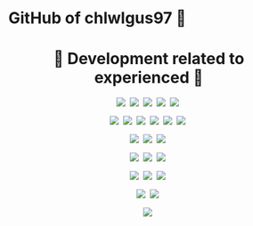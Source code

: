 # GitHub of chlwlgus97 👋

# <h1 align="center"> 📌 Development related to experienced 📌</h1>
<p align="center">
  <img src="https://img.shields.io/badge/Java-FF9E0F?style=for-the-badge&logo=Java&logoColor=white"/></a>&nbsp
  <img src="https://img.shields.io/badge/Python-3766AB?style=for-the-badge&logo=Python&logoColor=white"/></a>&nbsp 
  <img src="https://img.shields.io/badge/Javascript-ffb13b?style=for-the-badge&logo=javascript&logoColor=white"/></a>&nbsp
  <img src="https://img.shields.io/badge/html5-E34F26?style=for-the-badge&logo=html5&logoColor=white"/></a>&nbsp
  <img src="https://img.shields.io/badge/css3-1572B6?style=for-the-badge&logo=css3&logoColor=white"/></a>&nbsp
  <br>
</p>
<p align="center">
  <img src="https://img.shields.io/badge/Keras-DD0700?style=for-the-badge&logo=keras&logoColor=white"/></a>&nbsp
  <img src="https://img.shields.io/badge/Matplotlib-3152A0?style=for-the-badge&logo=Matplotlib&logoColor=white"/></a>&nbsp
  <img src="https://img.shields.io/badge/numpy-013243?style=for-the-badge&logo=numpy&logoColor=white"/></a>&nbsp
  <img src="https://img.shields.io/badge/pandas-150458?style=for-the-badge&logo=pandas&logoColor=white"/></a>&nbsp
  <img src="https://img.shields.io/badge/scikitlearn-F7931E?style=for-the-badge&logo=scikitlearn&logoColor=white"/></a>&nbsp
  <img src="https://img.shields.io/badge/tensorflow-FF6F00?style=for-the-badge&logo=tensorflow&logoColor=white"/></a>&nbsp
  <br>
</p>
<p align="center">
  <img src="https://img.shields.io/badge/eclipseide-2C2255?style=for-the-badge&logo=eclipseide&logoColor=white"/></a>&nbsp
  <img src="https://img.shields.io/badge/jupyter-F37626?style=for-the-badge&logo=jupyter&logoColor=white"/></a>&nbsp
  <img src="https://img.shields.io/badge/visualstudiocode-007ACC?style=for-the-badge&logo=visualstudiocode&logoColor=white"/></a>&nbsp
  <br>
</p>
<p align="center">
  <img src="https://img.shields.io/badge/oracle-F80000?style=for-the-badge&logo=oracle&logoColor=white"/></a>&nbsp
  <img src="https://img.shields.io/badge/mariadb-003545?style=for-the-badge&logo=mariadb&logoColor=white"/></a>&nbsp
  <img src="https://img.shields.io/badge/mysql-4479A1?style=for-the-badge&logo=mysql&logoColor=white"/></a>&nbsp
  <br>
</p>
<p align="center">
  <img src="https://img.shields.io/badge/googlecloud-ap4285F4?style=for-the-badge&logo=googlecloud&logoColor=white"/></a>&nbsp
  <img src="https://img.shields.io/badge/apache-D22128?style=for-the-badge&logo=apache&logoColor=white"/></a>&nbsp
  <img src="https://img.shields.io/badge/googlecolab-F9AB00?style=for-the-badge&logo=googlecolab&logoColor=white"/></a>&nbsp
  <br>
</p>
<p align="center">
  <img src="https://img.shields.io/badge/centos-262577?style=for-the-badge&logo=centos&logoColor=white"/></a>&nbsp
  <img src="https://img.shields.io/badge/linux-FCC624?style=for-the-badge&logo=linux&logoColor=white"/></a>&nbsp
  <br>
</p>
<p align="center">
  <img src="https://img.shields.io/badge/rss-FFA500?style=for-the-badge&logo=rss&logoColor=white"/></a>&nbsp
  <br>
</p>
<!--
**chlwlgus97/chlwlgus97** is a ✨ _special_ ✨ repository because its `README.md` (this file) appears on your GitHub profile.

Here are some ideas to get you started:

- 🔭 I’m currently working on ...
- 🌱 I’m currently learning ...
- 👯 I’m looking to collaborate on ...
- 🤔 I’m looking for help with ...
- 💬 Ask me about ...
- 📫 How to reach me: ...
- 😄 Pronouns: ...
- ⚡ Fun fact: ...
-->
